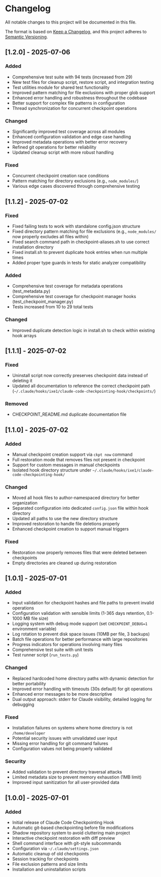 # Changelog

All notable changes to this project will be documented in this file.

The format is based on [Keep a Changelog](https://keepachangelog.com/en/1.0.0/),
and this project adheres to [Semantic Versioning](https://semver.org/spec/v2.0.0.html).

## [1.2.0] - 2025-07-06

### Added
- Comprehensive test suite with 94 tests (increased from 29)
- New test files for cleanup script, restore script, and integration testing
- Test utilities module for shared test functionality
- Improved pattern matching for file exclusions with proper glob support
- Enhanced error handling and robustness throughout the codebase
- Better support for complex file patterns in configuration
- Thread synchronization for concurrent checkpoint operations

### Changed
- Significantly improved test coverage across all modules
- Enhanced configuration validation and edge case handling
- Improved metadata operations with better error recovery
- Refined git operations for better reliability
- Updated cleanup script with more robust handling

### Fixed
- Concurrent checkpoint creation race conditions
- Pattern matching for directory exclusions (e.g., `node_modules/`)
- Various edge cases discovered through comprehensive testing

## [1.1.2] - 2025-07-02

### Fixed
- Fixed failing tests to work with standalone config.json structure
- Fixed directory pattern matching for file exclusions (e.g., `node_modules/` now properly excludes all files within)
- Fixed search command path in checkpoint-aliases.sh to use correct installation directory
- Fixed install.sh to prevent duplicate hook entries when run multiple times
- Added proper type guards in tests for static analyzer compatibility

### Added
- Comprehensive test coverage for metadata operations (test_metadata.py)
- Comprehensive test coverage for checkpoint manager hooks (test_checkpoint_manager.py)
- Tests increased from 10 to 29 total tests

### Changed
- Improved duplicate detection logic in install.sh to check within existing hook arrays

## [1.1.1] - 2025-07-02

### Fixed
- Uninstall script now correctly preserves checkpoint data instead of deleting it
- Updated all documentation to reference the correct checkpoint path (`~/.claude/hooks/ixe1/claude-code-checkpointing-hook/checkpoints/`)

### Removed
- CHECKPOINT_README.md duplicate documentation file

## [1.1.0] - 2025-07-02

### Added
- Manual checkpoint creation support via `ckpt now` command
- Full restoration mode that removes files not present in checkpoint
- Support for custom messages in manual checkpoints
- Isolated hook directory structure under `~/.claude/hooks/ixe1/claude-code-checkpointing-hook/`

### Changed
- Moved all hook files to author-namespaced directory for better organization
- Separated configuration into dedicated `config.json` file within hook directory
- Updated all paths to use the new directory structure
- Improved restoration to handle file deletions properly
- Enhanced checkpoint creation to support manual triggers

### Fixed
- Restoration now properly removes files that were deleted between checkpoints
- Empty directories are cleaned up during restoration

## [1.0.1] - 2025-07-01

### Added
- Input validation for checkpoint hashes and file paths to prevent invalid operations
- Configuration validation with sensible limits (1-365 days retention, 0.1-1000 MB file size)
- Logging system with debug mode support (set `CHECKPOINT_DEBUG=1` environment variable)
- Log rotation to prevent disk space issues (10MB per file, 3 backups)
- Batch file operations for better performance with large repositories
- Progress indicators for operations involving many files
- Comprehensive test suite with unit tests
- Test runner script (`run_tests.py`)

### Changed
- Replaced hardcoded home directory paths with dynamic detection for better portability
- Improved error handling with timeouts (30s default) for git operations
- Enhanced error messages to be more descriptive
- Dual output approach: stderr for Claude visibility, detailed logging for debugging

### Fixed
- Installation failures on systems where home directory is not `/home/developer`
- Potential security issues with unvalidated user input
- Missing error handling for git command failures
- Configuration values not being properly validated

### Security
- Added validation to prevent directory traversal attacks
- Limited metadata size to prevent memory exhaustion (1MB limit)
- Improved input sanitization for all user-provided data

## [1.0.0] - 2025-07-01

### Added
- Initial release of Claude Code Checkpointing Hook
- Automatic git-based checkpointing before file modifications
- Shadow repository system to avoid cluttering main project
- Interactive checkpoint restoration with diff preview
- Shell command interface with git-style subcommands
- Configuration via `~/.claude/settings.json`
- Automatic cleanup of old checkpoints
- Session tracking for checkpoints
- File exclusion patterns and size limits
- Installation and uninstallation scripts